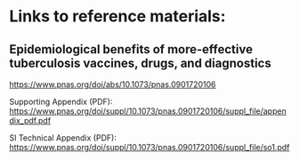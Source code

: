 # Links to reference materials:

## Epidemiological benefits of more-effective tuberculosis vaccines, drugs, and diagnostics

<https://www.pnas.org/doi/abs/10.1073/pnas.0901720106>

Supporting Appendix (PDF): <https://www.pnas.org/doi/suppl/10.1073/pnas.0901720106/suppl_file/appendix_pdf.pdf>

SI Technical Appendix (PDF): <https://www.pnas.org/doi/suppl/10.1073/pnas.0901720106/suppl_file/so1.pdf>